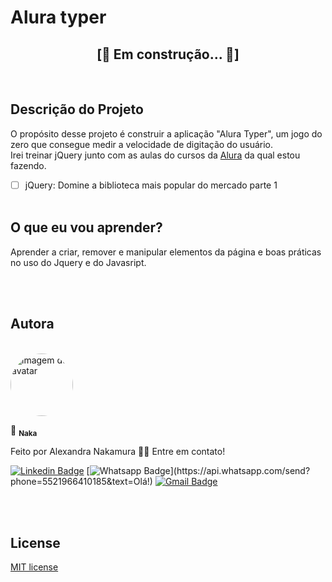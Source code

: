 # Alura typer

<h2 align="center">[🚧  Em construção...  🚧]</h2>

<br>

## Descrição do Projeto
O propósito desse projeto é construir a aplicação "Alura Typer", um jogo do zero que consegue medir a velocidade de digitação do usuário. <br>
Irei treinar jQuery junto com as aulas do cursos da [Alura](https://www.alura.com.br/) da qual estou fazendo.<br>
- [ ] jQuery: Domine a biblioteca mais popular do mercado parte 1 <br><br>



## O que eu vou aprender?
Aprender a criar, remover e manipular elementos da página e boas práticas no uso do Jquery e do Javasript.

<br>
<br>


## Autora
<br>
<img style="border-radius: 50%" src="https://avatars1.githubusercontent.com/u/67131828?s=400&u=c888d029097f2333d1ed889d6400dd534f50fdc7&v=4" width="100px;" alt="imagem do avatar"/>
<br>

📝 <sub><b>Naka</b></sub></a> 

Feito por Alexandra Nakamura 👋🏽 Entre em contato!

[![Linkedin Badge](https://img.shields.io/badge/-Linkedin-blue?style=flat-square&logo=Linkedin&logoColor=white&link=https://www.linkedin.com/in/alexandra-nakamura/)](https://www.linkedin.com/in/alexandra-nakamura/)
[![Whatsapp Badge](https://img.shields.io/badge/-Whatsapp-4CA143?style=flat-square&labelColor=4CA143&logo=whatsapp&logoColor=white&link=https://api.whatsapp.com/send?phone=5521966410185&text=Olá!)](https://api.whatsapp.com/send?phone=5521966410185&text=Olá!)
[![Gmail Badge](https://img.shields.io/badge/-Gmail-c14438?style=flat-square&logo=Gmail&logoColor=white&link=mailto:designernakamura@gmail.com)](mailto:designernakamura@gmail.com)
<br>
<br>

<br>

## License
[MIT license](/licenses)
